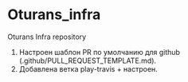 # Oturans_infra

Oturans Infra repository

1. Настроен шаблон PR по умолчанию для github (.github/PULL_REQUEST_TEMPLATE.md).
2. Добавлена ветка play-travis + настроен.


